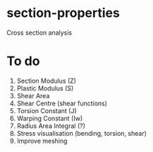 # section-properties
Cross section analysis

# To do
1) Section Modulus (Z)
2) Plastic Modulus (S)
3) Shear Area
4) Shear Centre (shear functions)
5) Torsion Constant (J)
6) Warping Constant (Iw)
7) Radius Area Integral (?)
8) Stress visualisation (bending, torsion, shear)
9) Improve meshing
